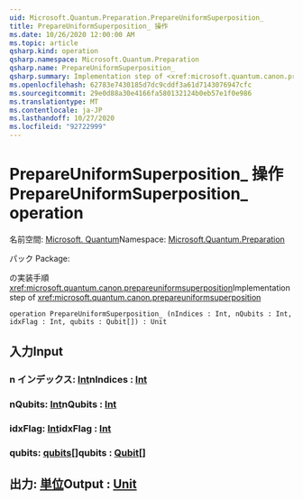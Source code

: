 ```yaml
---
uid: Microsoft.Quantum.Preparation.PrepareUniformSuperposition_
title: PrepareUniformSuperposition_ 操作
ms.date: 10/26/2020 12:00:00 AM
ms.topic: article
qsharp.kind: operation
qsharp.namespace: Microsoft.Quantum.Preparation
qsharp.name: PrepareUniformSuperposition_
qsharp.summary: Implementation step of <xref:microsoft.quantum.canon.prepareuniformsuperposition>
ms.openlocfilehash: 62783e7430185d7dc9cddf3a61d7143076947cfc
ms.sourcegitcommit: 29e0d88a30e4166fa580132124b0eb57e1f0e986
ms.translationtype: MT
ms.contentlocale: ja-JP
ms.lasthandoff: 10/27/2020
ms.locfileid: "92722999"
---
```

# <a name="prepareuniformsuperposition_-operation"></a><span data-ttu-id="f3cf6-102">PrepareUniformSuperposition_ 操作</span><span class="sxs-lookup"><span data-stu-id="f3cf6-102">PrepareUniformSuperposition_ operation</span></span>

<span data-ttu-id="f3cf6-103">名前空間: [Microsoft. Quantum](xref:Microsoft.Quantum.Preparation)</span><span class="sxs-lookup"><span data-stu-id="f3cf6-103">Namespace: [Microsoft.Quantum.Preparation](xref:Microsoft.Quantum.Preparation)</span></span>

<span data-ttu-id="f3cf6-104">パック [](https://nuget.org/packages/)</span><span class="sxs-lookup"><span data-stu-id="f3cf6-104">Package: [](https://nuget.org/packages/)</span></span>


<span data-ttu-id="f3cf6-105">の実装手順 <xref:microsoft.quantum.canon.prepareuniformsuperposition></span><span class="sxs-lookup"><span data-stu-id="f3cf6-105">Implementation step of <xref:microsoft.quantum.canon.prepareuniformsuperposition></span></span>

```qsharp
operation PrepareUniformSuperposition_ (nIndices : Int, nQubits : Int, idxFlag : Int, qubits : Qubit[]) : Unit
```


## <a name="input"></a><span data-ttu-id="f3cf6-106">入力</span><span class="sxs-lookup"><span data-stu-id="f3cf6-106">Input</span></span>

### <a name="nindices--int"></a><span data-ttu-id="f3cf6-107">n インデックス: [Int](xref:microsoft.quantum.lang-ref.int)</span><span class="sxs-lookup"><span data-stu-id="f3cf6-107">nIndices : [Int](xref:microsoft.quantum.lang-ref.int)</span></span>




### <a name="nqubits--int"></a><span data-ttu-id="f3cf6-108">nQubits: [Int](xref:microsoft.quantum.lang-ref.int)</span><span class="sxs-lookup"><span data-stu-id="f3cf6-108">nQubits : [Int](xref:microsoft.quantum.lang-ref.int)</span></span>




### <a name="idxflag--int"></a><span data-ttu-id="f3cf6-109">idxFlag: [Int](xref:microsoft.quantum.lang-ref.int)</span><span class="sxs-lookup"><span data-stu-id="f3cf6-109">idxFlag : [Int](xref:microsoft.quantum.lang-ref.int)</span></span>




### <a name="qubits--qubit"></a><span data-ttu-id="f3cf6-110">qubits: [qubits](xref:microsoft.quantum.lang-ref.qubit)[]</span><span class="sxs-lookup"><span data-stu-id="f3cf6-110">qubits : [Qubit](xref:microsoft.quantum.lang-ref.qubit)[]</span></span>





## <a name="output--unit"></a><span data-ttu-id="f3cf6-111">出力: [単位](xref:microsoft.quantum.lang-ref.unit)</span><span class="sxs-lookup"><span data-stu-id="f3cf6-111">Output : [Unit](xref:microsoft.quantum.lang-ref.unit)</span></span>

